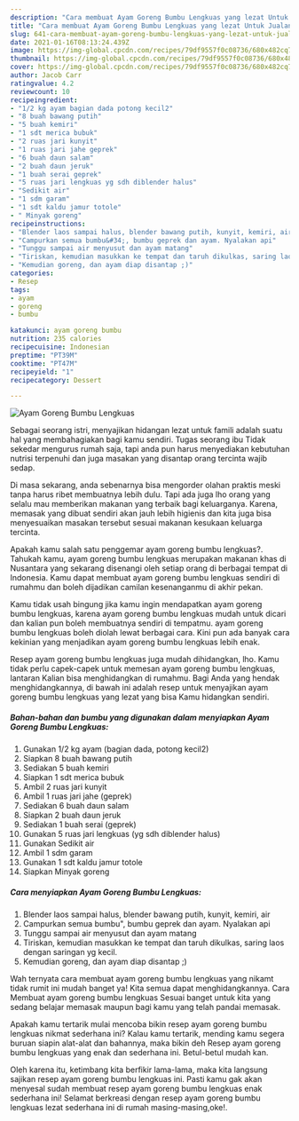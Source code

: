 ```yaml
---
description: "Cara membuat Ayam Goreng Bumbu Lengkuas yang lezat Untuk Jualan"
title: "Cara membuat Ayam Goreng Bumbu Lengkuas yang lezat Untuk Jualan"
slug: 641-cara-membuat-ayam-goreng-bumbu-lengkuas-yang-lezat-untuk-jualan
date: 2021-01-16T08:13:24.439Z
image: https://img-global.cpcdn.com/recipes/79df9557f0c08736/680x482cq70/ayam-goreng-bumbu-lengkuas-foto-resep-utama.jpg
thumbnail: https://img-global.cpcdn.com/recipes/79df9557f0c08736/680x482cq70/ayam-goreng-bumbu-lengkuas-foto-resep-utama.jpg
cover: https://img-global.cpcdn.com/recipes/79df9557f0c08736/680x482cq70/ayam-goreng-bumbu-lengkuas-foto-resep-utama.jpg
author: Jacob Carr
ratingvalue: 4.2
reviewcount: 10
recipeingredient:
- "1/2 kg ayam bagian dada potong kecil2"
- "8 buah bawang putih"
- "5 buah kemiri"
- "1 sdt merica bubuk"
- "2 ruas jari kunyit"
- "1 ruas jari jahe geprek"
- "6 buah daun salam"
- "2 buah daun jeruk"
- "1 buah serai geprek"
- "5 ruas jari lengkuas yg sdh diblender halus"
- "Sedikit air"
- "1 sdm garam"
- "1 sdt kaldu jamur totole"
- " Minyak goreng"
recipeinstructions:
- "Blender laos sampai halus, blender bawang putih, kunyit, kemiri, air"
- "Campurkan semua bumbu&#34;, bumbu geprek dan ayam. Nyalakan api"
- "Tunggu sampai air menyusut dan ayam matang"
- "Tiriskan, kemudian masukkan ke tempat dan taruh dikulkas, saring laos dengan saringan yg kecil."
- "Kemudian goreng, dan ayam diap disantap ;)"
categories:
- Resep
tags:
- ayam
- goreng
- bumbu

katakunci: ayam goreng bumbu 
nutrition: 235 calories
recipecuisine: Indonesian
preptime: "PT39M"
cooktime: "PT47M"
recipeyield: "1"
recipecategory: Dessert

---
```



![Ayam Goreng Bumbu Lengkuas](https://img-global.cpcdn.com/recipes/79df9557f0c08736/680x482cq70/ayam-goreng-bumbu-lengkuas-foto-resep-utama.jpg)

Sebagai seorang istri, menyajikan hidangan lezat untuk famili adalah suatu hal yang membahagiakan bagi kamu sendiri. Tugas seorang ibu Tidak sekedar mengurus rumah saja, tapi anda pun harus menyediakan kebutuhan nutrisi terpenuhi dan juga masakan yang disantap orang tercinta wajib sedap.

Di masa  sekarang, anda sebenarnya bisa mengorder olahan praktis meski tanpa harus ribet membuatnya lebih dulu. Tapi ada juga lho orang yang selalu mau memberikan makanan yang terbaik bagi keluarganya. Karena, memasak yang dibuat sendiri akan jauh lebih higienis dan kita juga bisa menyesuaikan masakan tersebut sesuai makanan kesukaan keluarga tercinta. 



Apakah kamu salah satu penggemar ayam goreng bumbu lengkuas?. Tahukah kamu, ayam goreng bumbu lengkuas merupakan makanan khas di Nusantara yang sekarang disenangi oleh setiap orang di berbagai tempat di Indonesia. Kamu dapat membuat ayam goreng bumbu lengkuas sendiri di rumahmu dan boleh dijadikan camilan kesenanganmu di akhir pekan.

Kamu tidak usah bingung jika kamu ingin mendapatkan ayam goreng bumbu lengkuas, karena ayam goreng bumbu lengkuas mudah untuk dicari dan kalian pun boleh membuatnya sendiri di tempatmu. ayam goreng bumbu lengkuas boleh diolah lewat berbagai cara. Kini pun ada banyak cara kekinian yang menjadikan ayam goreng bumbu lengkuas lebih enak.

Resep ayam goreng bumbu lengkuas juga mudah dihidangkan, lho. Kamu tidak perlu capek-capek untuk memesan ayam goreng bumbu lengkuas, lantaran Kalian bisa menghidangkan di rumahmu. Bagi Anda yang hendak menghidangkannya, di bawah ini adalah resep untuk menyajikan ayam goreng bumbu lengkuas yang lezat yang bisa Kamu hidangkan sendiri.

<!--inarticleads1-->

##### Bahan-bahan dan bumbu yang digunakan dalam menyiapkan Ayam Goreng Bumbu Lengkuas:

1. Gunakan 1/2 kg ayam (bagian dada, potong kecil2)
1. Siapkan 8 buah bawang putih
1. Sediakan 5 buah kemiri
1. Siapkan 1 sdt merica bubuk
1. Ambil 2 ruas jari kunyit
1. Ambil 1 ruas jari jahe (geprek)
1. Sediakan 6 buah daun salam
1. Siapkan 2 buah daun jeruk
1. Sediakan 1 buah serai (geprek)
1. Gunakan 5 ruas jari lengkuas (yg sdh diblender halus)
1. Gunakan Sedikit air
1. Ambil 1 sdm garam
1. Gunakan 1 sdt kaldu jamur totole
1. Siapkan  Minyak goreng




<!--inarticleads2-->

##### Cara menyiapkan Ayam Goreng Bumbu Lengkuas:

1. Blender laos sampai halus, blender bawang putih, kunyit, kemiri, air
1. Campurkan semua bumbu&#34;, bumbu geprek dan ayam. Nyalakan api
1. Tunggu sampai air menyusut dan ayam matang
1. Tiriskan, kemudian masukkan ke tempat dan taruh dikulkas, saring laos dengan saringan yg kecil.
1. Kemudian goreng, dan ayam diap disantap ;)




Wah ternyata cara membuat ayam goreng bumbu lengkuas yang nikamt tidak rumit ini mudah banget ya! Kita semua dapat menghidangkannya. Cara Membuat ayam goreng bumbu lengkuas Sesuai banget untuk kita yang sedang belajar memasak maupun bagi kamu yang telah pandai memasak.

Apakah kamu tertarik mulai mencoba bikin resep ayam goreng bumbu lengkuas nikmat sederhana ini? Kalau kamu tertarik, mending kamu segera buruan siapin alat-alat dan bahannya, maka bikin deh Resep ayam goreng bumbu lengkuas yang enak dan sederhana ini. Betul-betul mudah kan. 

Oleh karena itu, ketimbang kita berfikir lama-lama, maka kita langsung sajikan resep ayam goreng bumbu lengkuas ini. Pasti kamu gak akan menyesal sudah membuat resep ayam goreng bumbu lengkuas enak sederhana ini! Selamat berkreasi dengan resep ayam goreng bumbu lengkuas lezat sederhana ini di rumah masing-masing,oke!.

